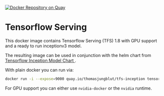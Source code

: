 [![Docker Repository on Quay](https://quay.io/repository/thomasjungblut/tfs-inception/status "Docker Repository on Quay")](https://quay.io/repository/thomasjungblut/tfs-inception)

# Tensorflow Serving

This docker image contains Tensorflow Serving (TFS) 1.8 with GPU support and a ready to run inceptionv3 model. 

The resulting image can be used in conjunction with the helm chart from [Tensorflow Inception Model Chart
](https://github.com/kubernetes/charts/tree/master/incubator/tensorflow-inception). 


With plain docker you can run via:

```bash
docker run -i --expose=9000 quay.io/thomasjungblut/tfs-inception tensorflow_model_server --port=9000 --model_name=inception --model_base_path=/serving/inception-export
```

For GPU support you can either use `nvidia-docker` or the `nvidia` runtime.

